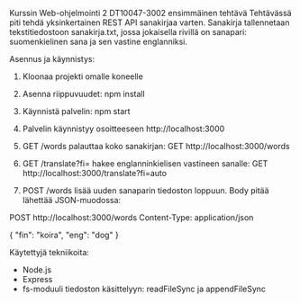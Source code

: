 Kurssin Web-ohjelmointi 2 DT10047-3002 ensimmäinen tehtävä
Tehtävässä piti tehdä yksinkertainen REST API sanakirjaa varten.
Sanakirja tallennetaan tekstitiedostoon sanakirja.txt, jossa jokaisella rivillä on sanapari: suomenkielinen sana ja sen vastine englanniksi.

Asennus ja käynnistys:

1. Kloonaa projekti omalle koneelle
2. Asenna riippuvuudet: npm install
3. Käynnistä palvelin: npm start
4. Palvelin käynnistyy osoitteeseen http://localhost:3000

5. GET /words palauttaa koko sanakirjan: GET http://localhost:3000/words
6. GET /translate?fi=<suomenkielinen sana> hakee englanninkielisen vastineen sanalle: GET http://localhost:3000/translate?fi=auto
7. POST /words lisää uuden sanaparin tiedoston loppuun. Body pitää lähettää JSON-muodossa:

POST http://localhost:3000/words
Content-Type: application/json

{
"fin": "koira",
"eng": "dog"
}

Käytettyjä tekniikoita:

- Node.js
- Express
- fs-moduuli tiedoston käsittelyyn: readFileSync ja appendFileSync
